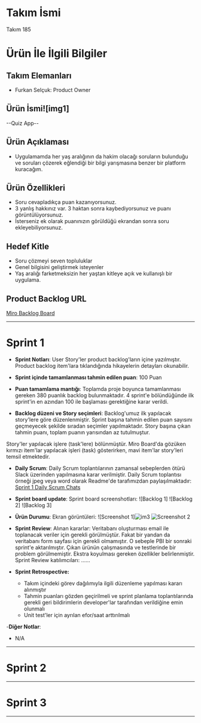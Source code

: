 # **Takım İsmi**

Takım 185 

# Ürün İle İlgili Bilgiler

## Takım Elemanları

- Furkan Selçuk: Product Owner



## Ürün İsmi![img1]


--Quiz App--

## Ürün Açıklaması

- Uygulamamda her yaş aralığının da hakim olacağı soruların bulunduğu ve soruları çözerek eğlendiği bir bilgi yarışmasına benzer bir platform kuracağım.
## Ürün Özellikleri

- Soru cevapladıkça puan kazanıyorsunuz.
- 3 yanlış hakkınız var. 3 haktan sonra kaybediyorsunuz ve puanı görüntülüyorsunuz.
- İsterseniz ek olarak puanınızın görüldüğü ekrandan sonra soru ekleyebiliyorsunuz.

## Hedef Kitle

- Soru çözmeyi seven topluluklar
- Genel bilgisini geliştirmek isteyenler
- Yaş aralığı farketmeksizin her yaştan kitleye açık ve kullanışlı bir uygulama.

## Product Backlog URL

[Miro Backlog Board](https://miro.com/app/board/uXjVOSSCpsI=/)

---

# Sprint 1

- **Sprint Notları**: User Story'ler product backlog'ların içine yazılmıştır. Product backlog item'lara tıklandığında hikayelerin detayları okunabilir.

- **Sprint içinde tamamlanması tahmin edilen puan**: 100 Puan

- **Puan tamamlama mantığı**: Toplamda proje boyunca tamamlanması gereken 380 puanlık backlog bulunmaktadır. 4 sprint'e bölündüğünde ilk sprint'in en azından 100 ile başlaması gerektiğine karar verildi.

- **Backlog düzeni ve Story seçimleri**: Backlog'umuz ilk yapılacak story'lere göre düzenlenmiştir. Sprint başına tahmin edilen puan sayısını geçmeyecek şekilde sıradan seçimler yapılmaktadır. Story başına çıkan tahmin puanı, toplam puanın yarısından az tutulmuştur. 

Story'ler yapılacak işlere (task'lere) bölünmüştür. Miro Board'da gözüken kırmızı item'lar yapılacak işleri (task) gösterirken, mavi item'lar story'leri temsil etmektedir.

- **Daily Scrum**: Daily Scrum toplantılarının zamansal sebeplerden ötürü Slack üzerinden yapılmasına karar verilmiştir. Daily Scrum toplantısı örneği jpeg veya word olarak Readme'de tarafımızdan paylaşılmaktadır: [Sprint 1 Daily Scrum Chats](https://github.com/OyunveUygulamaAkademisi/BootcampScrumTemplate/blob/main/ProjectManagement/Sprint1Documents/DailyScrumMeetingNotesSprint1.docx?raw=true)

- **Sprint board update**: Sprint board screenshotları: 
![Backlog 1]
![Backlog 2]
![Backlog 3]

- **Ürün Durumu**: Ekran görüntüleri:
  ![Screenshot 1]![im3](https://user-images.githubusercontent.com/99053020/170058430-d003babd-d83a-4c84-96cc-f7e7fb5e3257.jpg)
  ![Screenshot 2](https://user-images.githubusercontent.com/99053020/170058451-78a12cf2-e494-4123-9ec6-3630f26eefd2.jpg)

- **Sprint Review**: 
Alınan kararlar: Veritabanı oluşturması email ile toplanacak veriler için gerekli görülmüştür. Fakat bir yandan da veritabanı form sayfası için gerekli olmamıştır. O sebeple PBI bir sonraki sprint'e aktarılmıştır. Çıkan ürünün çalışmasında ve testlerinde bir problem görülmemiştir. Ekstra koyulması gereken özellikler belirlenmiştir. Sprint Review katılımcıları: ......

- **Sprint Retrospective:**
  - Takım içindeki görev dağılımıyla ilgili düzenleme yapılması kararı alınmıştır
  - Tahmin puanları gözden geçirilmeli ve sprint planlama toplantılarında gerekli geri bildirimlerin developer'lar tarafından verildiğine emin olunmalı
  - Unit test'ler için ayrılan efor/saat arttırılmalı 

-**Diğer Notlar**:
- N/A

---

# Sprint 2


---

# Sprint 3

---
